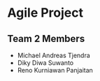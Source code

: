 # Agile Project

## Team 2 Members
- Michael Andreas Tjendra
- Diky Diwa Suwanto
- Reno Kurniawan Panjaitan
